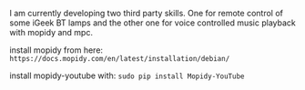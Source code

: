 I am currently developing two third party skills. One for remote control of some iGeek BT lamps and the other one for voice controlled music playback with mopidy and mpc.

install mopidy from here: `https://docs.mopidy.com/en/latest/installation/debian/`

install mopidy-youtube with: `sudo pip install Mopidy-YouTube`
